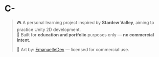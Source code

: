 # C-  
> 🎮 A personal learning project inspired by **Stardew Valley**, aiming to practice Unity 2D development.  
> 🧠 Built for **education and portfolio** purposes only — **no commercial intent**.
>
> 🎨 Art by: [EmanuelleDev](https://emanuelledev.itch.io/farm-rpg) — licensed for commercial use.  



